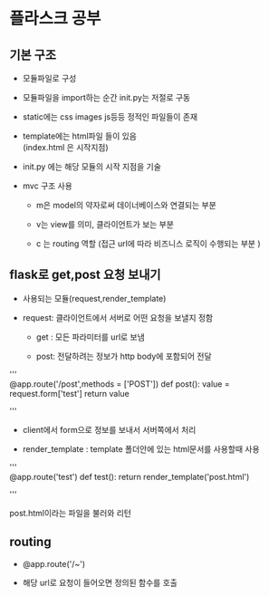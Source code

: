 # 플라스크 공부

## 기본 구조

 - 모듈파일로 구성 

 - 모듈파일을 import하는 순간 init.py는 저절로 구동 

 - static에는 css images js등등 정적인 파일들이 존재

 - template에는 html파일 들이 있음   
   (index.html 은 시작지점) 
 
 - init.py 에는 해당 모듈의 시작 지점을 기술  


- mvc 구조 사용 

  + m은 model의 약자로써 데이너베이스와 연결되는 부분
  
  + v는 view를 의미, 클라이언트가 보는 부분 
  
  + c 는 routing 역할 (접근 url에 따라 비즈니스 로직이 수행되는 부분 )
  
## flask로 get,post 요청 보내기 

 - 사용되는 모듈(request,render_template)

 - request: 클라이언트에서 서버로 어떤 요청을 보낼지 정함
 
   + get : 모든 파라미터를 url로 보냄
   
   + post: 전달하려는 정보가 http body에 포함되어 전달 
   
'''  
 @app.route('/post',methods = ['POST'])
 def post():
    value = request.form['test']
    return value 
    
'''  

- client에서 form으로 정보를 보내서 서버쪽에서 처리 


    
   
- render_template : template 폴더안에 있는 html문서를 사용할때 사용 

'''  
@app.route('test')
def test():
    return render_template('post.html')
    
'''   
 
  post.html이라는 파일을 불러와 리턴 
  
 ## routing 
 
 - @app.route('/~')
 
 - 해당 url로 요청이 들어오면 정의된 함수를 호출 
 
 




